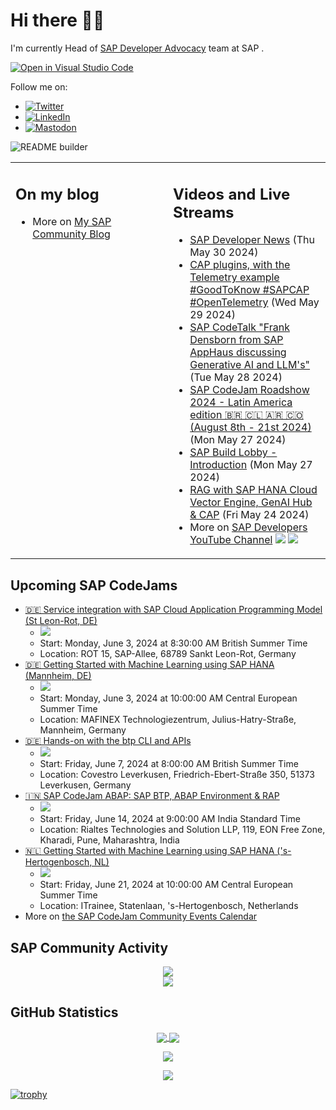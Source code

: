 
# Hi there 👋🏼

I'm currently Head of [SAP Developer Advocacy](https://developers.sap.com/developer-advocates.html) team at SAP .

[![Open in Visual Studio Code](https://img.shields.io/badge/Made%20for-VSCode-1f425f.svg)](https://github.dev/jung-thomas/jung-thomas)

Follow me on:
- <a href="https://twitter.com/thomas_jung"><img alt="Twitter" src="https://img.shields.io/badge/thomas_jung-%231DA1F2.svg?style=for-the-badge&logo=Twitter&logoColor=white"/></a>
- <a href="https://www.linkedin.com/in/thomasjungsap/"><img alt="LinkedIn" src="https://img.shields.io/badge/linkedin-%230077B5.svg?style=for-the-badge&logo=linkedin&logoColor=white"/></a>
- <a rel="me" href="https://mastodon.cloud/@thomas_jung"><img alt="Mastodon" src="https://img.shields.io/mastodon/follow/109262551990174478?domain=https%3A%2F%2Fmastodon.cloud%2F&style=social"/></a>

![README builder](https://github.com/jung-thomas/jung-thomas/workflows/README%20builder/badge.svg)

<table><tr><td valign="top" width="50%">
 
## On my blog
- More on [My SAP Community Blog](https://community.sap.com/t5/user/viewprofilepage/user-id/139)
</td>
  
<td valign="top" width="50%">
  
## Videos and Live Streams
- [SAP Developer News](https://www.youtube.com/watch?v=CCv3Oz4K_yQ) (Thu May 30 2024)
- [CAP plugins, with the Telemetry example #GoodToKnow #SAPCAP #OpenTelemetry](https://www.youtube.com/watch?v=3W_ATHhJAjY) (Wed May 29 2024)
- [SAP CodeTalk "Frank Densborn from SAP AppHaus discussing Generative AI and LLM's"](https://www.youtube.com/watch?v=RAfXetjkDkY) (Tue May 28 2024)
- [SAP CodeJam Roadshow 2024 - Latin America edition 🇧🇷 🇨🇱 🇦🇷 🇨🇴 (August 8th - 21st 2024)](https://www.youtube.com/watch?v=fcasG0VbncQ) (Mon May 27 2024)
- [SAP Build Lobby - Introduction](https://www.youtube.com/watch?v=9OLnD3CpyFo) (Mon May 27 2024)
- [RAG with SAP HANA Cloud Vector Engine, GenAI Hub & CAP](https://www.youtube.com/watch?v=EkEbUYTfa6Q) (Fri May 24 2024)
- More on [SAP Developers YouTube Channel](https://www.youtube.com/channel/UCNfmelKDrvRmjYwSi9yvrMg) ![](https://img.shields.io/youtube/channel/views/UCNfmelKDrvRmjYwSi9yvrMg) ![](https://img.shields.io/youtube/channel/subscribers/UCNfmelKDrvRmjYwSi9yvrMg)
</td></tr></table>

## Upcoming SAP CodeJams
- [🇩🇪 Service integration with SAP Cloud Application Programming Model (St Leon-Rot, DE)](https://community.sap.com/t5/sap-codejam/service-integration-with-sap-cloud-application-programming-model-st-leon/ev-p/13601698)
  - <img src="https://community.sap.com/t5/image/serverpage/image-id/63754iB1297D8C3632E96E/image-size/thumb?v=v2&px=150" />
  - Start: Monday, June 3, 2024 at 8:30:00 AM British Summer Time
  - Location: ROT 15, SAP-Allee, 68789 Sankt Leon-Rot, Germany
- [🇩🇪 Getting Started with Machine Learning using SAP HANA (Mannheim, DE)](https://community.sap.com/t5/sap-codejam/getting-started-with-machine-learning-using-sap-hana-mannheim-de/ev-p/13653312)
  - <img src="https://community.sap.com/t5/image/serverpage/image-id/88410i2431BAB44B26AC92/image-size/thumb?v=v2&px=150" />
  - Start: Monday, June 3, 2024 at 10:00:00 AM Central European Summer Time
  - Location: MAFINEX Technologiezentrum, Julius-Hatry-Straße, Mannheim, Germany
- [🇩🇪 Hands-on with the btp CLI and APIs](https://community.sap.com/t5/sap-codejam/hands-on-with-the-btp-cli-and-apis/ev-p/13681962)
  - <img src="https://community.sap.com/t5/image/serverpage/image-id/101631i07CBA95ADF27C63D/image-size/thumb?v=v2&px=150" />
  - Start: Friday, June 7, 2024 at 8:00:00 AM British Summer Time
  - Location: Covestro Leverkusen, Friedrich-Ebert-Straße 350, 51373 Leverkusen, Germany
- [🇮🇳 SAP CodeJam ABAP: SAP BTP, ABAP Environment & RAP](https://community.sap.com/t5/sap-codejam/sap-codejam-abap-sap-btp-abap-environment-amp-rap/ev-p/13694609)
  - <img src="https://community.sap.com/t5/image/serverpage/image-id/107211iC927E5544F83D483/image-size/thumb?v=v2&px=150" />
  - Start: Friday, June 14, 2024 at 9:00:00 AM India Standard Time
  - Location: Rialtes Technologies and Solution LLP, 119, EON Free Zone, Kharadi, Pune, Maharashtra, India
- [🇳🇱 Getting Started with Machine Learning using SAP HANA ('s-Hertogenbosch, NL)](https://community.sap.com/t5/sap-codejam/getting-started-with-machine-learning-using-sap-hana-s-hertogenbosch-nl/ev-p/13696476)
  - <img src="https://community.sap.com/t5/image/serverpage/image-id/108066i5E53085AB135CCC0/image-size/thumb?v=v2&px=150" />
  - Start: Friday, June 21, 2024 at 10:00:00 AM Central European Summer Time
  - Location: ITrainee, Statenlaan, 's-Hertogenbosch, Netherlands
- More on [the SAP CodeJam Community Events Calendar](https://groups.community.sap.com/t5/sap-codejam/eb-p/codejam-events)

## SAP Community Activity
<p align = "center">
<a href="https://community.sap.com/t5/user/viewprofilepage/user-id/139">
  <img align="center" src="https://devrel-tools-prod-scn-badges-srv.cfapps.eu10.hana.ondemand.com/activity/139" />
</a>
</br>
<a href="https://community.sap.com/t5/user/viewprofilepage/user-id/139">
  <img align="center" src="https://devrel-tools-prod-scn-badges-srv.cfapps.eu10.hana.ondemand.com/showcaseBadges/139/1570/674/384/900/390" />
</a>
</p>

## GitHub Statistics
<p align = "center">
<a href="https://github.com/anuraghazra/github-readme-stats">
  <img align="center" src="https://github-readme-stats.vercel.app/api?username=jung-thomas&count_private=true&show_icons=true&theme=dark&line_height=27" />
</a>
<a href="https://github.com/anuraghazra/github-readme-stats">
  <img align="center" src="https://github-readme-stats.vercel.app/api/top-langs/?username=jung-thomas&show_icons=true&theme=dark" />
</a>
</p>

<p align = "center">
 <img  src="https://github-readme-streak-stats.herokuapp.com/?user=jung-thomas&show_icons=true&locale=en&layout=compact&theme=dark&line_height=0" />
</p> 

<p align = "center">
 <img src="https://activity-graph.herokuapp.com/graph?username=jung-thomas&theme=redical">
</p> 

[![trophy](https://github-profile-trophy.vercel.app/?username=jung-thomas&theme=onedark)](https://github.com/ryo-ma/github-profile-trophy)


